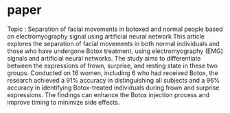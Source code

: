 # paper
Topic : Separation of facial movements in botoxed and normal people based on electromyography signal using artificial neural network
This article explores the separation of facial movements in both normal individuals and those who have undergone Botox treatment, using electromyography (EMG) signals and artificial neural networks. The study aims to differentiate between the expressions of frown, surprise, and resting state in these two groups. Conducted on 16 women, including 6 who had received Botox, the research achieved a 91% accuracy in distinguishing all subjects and a 96% accuracy in identifying Botox-treated individuals during frown and surprise expressions. The findings can enhance the Botox injection process and improve timing to minimize side effects.
